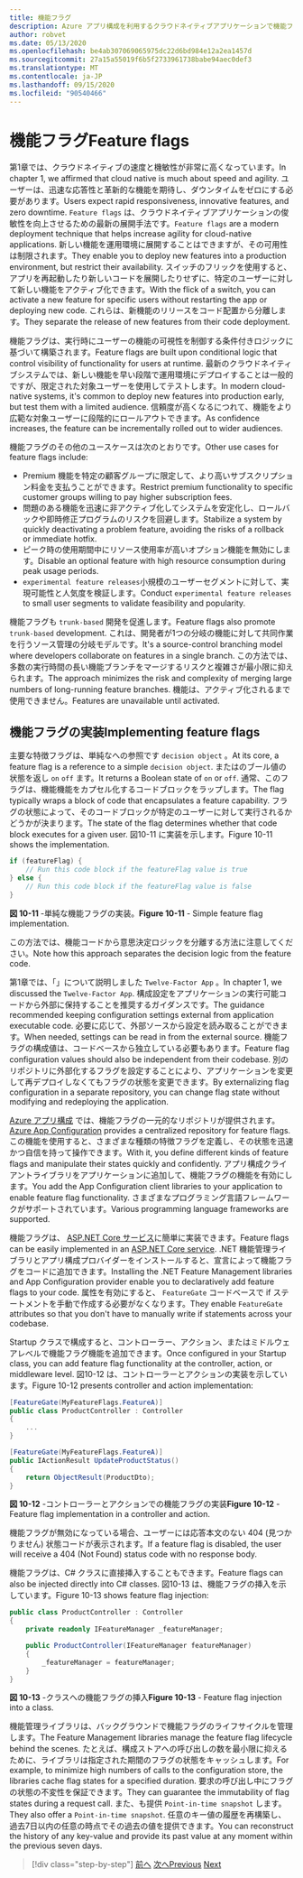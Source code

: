 ```yaml
---
title: 機能フラグ
description: Azure アプリ構成を利用するクラウドネイティブアプリケーションで機能フラグを実装する
author: robvet
ms.date: 05/13/2020
ms.openlocfilehash: be4ab307069065975dc22d6bd984e12a2ea1457d
ms.sourcegitcommit: 27a15a55019f6b5f2733961738babe94aec0def3
ms.translationtype: MT
ms.contentlocale: ja-JP
ms.lasthandoff: 09/15/2020
ms.locfileid: "90540466"
---
```

# <a name="feature-flags"></a><span data-ttu-id="8594a-103">機能フラグ</span><span class="sxs-lookup"><span data-stu-id="8594a-103">Feature flags</span></span>

<span data-ttu-id="8594a-104">第1章では、クラウドネイティブの速度と機敏性が非常に高くなっています。</span><span class="sxs-lookup"><span data-stu-id="8594a-104">In chapter 1, we affirmed that cloud native is much about speed and agility.</span></span> <span data-ttu-id="8594a-105">ユーザーは、迅速な応答性と革新的な機能を期待し、ダウンタイムをゼロにする必要があります。</span><span class="sxs-lookup"><span data-stu-id="8594a-105">Users expect rapid responsiveness, innovative features, and zero downtime.</span></span> <span data-ttu-id="8594a-106">`Feature flags` は、クラウドネイティブアプリケーションの俊敏性を向上させるための最新の展開手法です。</span><span class="sxs-lookup"><span data-stu-id="8594a-106">`Feature flags` are a modern deployment technique that helps increase agility for cloud-native applications.</span></span> <span data-ttu-id="8594a-107">新しい機能を運用環境に展開することはできますが、その可用性は制限されます。</span><span class="sxs-lookup"><span data-stu-id="8594a-107">They enable you to deploy new features into a production environment, but restrict their availability.</span></span> <span data-ttu-id="8594a-108">スイッチのフリックを使用すると、アプリを再起動したり新しいコードを展開したりせずに、特定のユーザーに対して新しい機能をアクティブ化できます。</span><span class="sxs-lookup"><span data-stu-id="8594a-108">With the flick of a switch, you can activate a new feature for specific users without restarting the app or deploying new code.</span></span> <span data-ttu-id="8594a-109">これらは、新機能のリリースをコード配置から分離します。</span><span class="sxs-lookup"><span data-stu-id="8594a-109">They separate the release of new features from their code deployment.</span></span>

<span data-ttu-id="8594a-110">機能フラグは、実行時にユーザーの機能の可視性を制御する条件付きロジックに基づいて構築されます。</span><span class="sxs-lookup"><span data-stu-id="8594a-110">Feature flags are built upon conditional logic that control visibility of functionality for users at runtime.</span></span> <span data-ttu-id="8594a-111">最新のクラウドネイティブシステムでは、新しい機能を早い段階で運用環境にデプロイすることは一般的ですが、限定された対象ユーザーを使用してテストします。</span><span class="sxs-lookup"><span data-stu-id="8594a-111">In modern cloud-native systems, it's common to deploy new features into production early, but test them with a limited audience.</span></span> <span data-ttu-id="8594a-112">信頼度が高くなるにつれて、機能をより広範な対象ユーザーに段階的にロールアウトできます。</span><span class="sxs-lookup"><span data-stu-id="8594a-112">As confidence increases, the feature can be incrementally rolled out to wider audiences.</span></span>

<span data-ttu-id="8594a-113">機能フラグのその他のユースケースは次のとおりです。</span><span class="sxs-lookup"><span data-stu-id="8594a-113">Other use cases for feature flags include:</span></span>

- <span data-ttu-id="8594a-114">Premium 機能を特定の顧客グループに限定して、より高いサブスクリプション料金を支払うことができます。</span><span class="sxs-lookup"><span data-stu-id="8594a-114">Restrict premium functionality to specific customer groups willing to pay higher subscription fees.</span></span>
- <span data-ttu-id="8594a-115">問題のある機能を迅速に非アクティブ化してシステムを安定化し、ロールバックや即時修正プログラムのリスクを回避します。</span><span class="sxs-lookup"><span data-stu-id="8594a-115">Stabilize a system by quickly deactivating a problem feature, avoiding the risks of a rollback or immediate hotfix.</span></span>
- <span data-ttu-id="8594a-116">ピーク時の使用期間中にリソース使用率が高いオプション機能を無効にします。</span><span class="sxs-lookup"><span data-stu-id="8594a-116">Disable an optional feature with high resource consumption during peak usage periods.</span></span>
- <span data-ttu-id="8594a-117">`experimental feature releases`小規模のユーザーセグメントに対して、実現可能性と人気度を検証します。</span><span class="sxs-lookup"><span data-stu-id="8594a-117">Conduct `experimental feature releases` to small user segments to validate feasibility and popularity.</span></span>

<span data-ttu-id="8594a-118">機能フラグも `trunk-based` 開発を促進します。</span><span class="sxs-lookup"><span data-stu-id="8594a-118">Feature flags also promote `trunk-based` development.</span></span> <span data-ttu-id="8594a-119">これは、開発者が1つの分岐の機能に対して共同作業を行うソース管理の分岐モデルです。</span><span class="sxs-lookup"><span data-stu-id="8594a-119">It's a source-control branching model where developers collaborate on features in a single branch.</span></span> <span data-ttu-id="8594a-120">この方法では、多数の実行時間の長い機能ブランチをマージするリスクと複雑さが最小限に抑えられます。</span><span class="sxs-lookup"><span data-stu-id="8594a-120">The approach minimizes the risk and complexity of merging large numbers of long-running feature branches.</span></span> <span data-ttu-id="8594a-121">機能は、アクティブ化されるまで使用できません。</span><span class="sxs-lookup"><span data-stu-id="8594a-121">Features are unavailable until activated.</span></span>

## <a name="implementing-feature-flags"></a><span data-ttu-id="8594a-122">機能フラグの実装</span><span class="sxs-lookup"><span data-stu-id="8594a-122">Implementing feature flags</span></span>

<span data-ttu-id="8594a-123">主要な特徴フラグは、単純なへの参照です `decision object` 。</span><span class="sxs-lookup"><span data-stu-id="8594a-123">At its core, a feature flag is a reference to a simple `decision object`.</span></span> <span data-ttu-id="8594a-124">またはのブール値の状態を返し `on` `off` ます。</span><span class="sxs-lookup"><span data-stu-id="8594a-124">It returns a Boolean state of `on` or `off`.</span></span> <span data-ttu-id="8594a-125">通常、このフラグは、機能機能をカプセル化するコードブロックをラップします。</span><span class="sxs-lookup"><span data-stu-id="8594a-125">The flag typically wraps a block of code that encapsulates a feature capability.</span></span> <span data-ttu-id="8594a-126">フラグの状態によって、そのコードブロックが特定のユーザーに対して実行されるかどうかが決まります。</span><span class="sxs-lookup"><span data-stu-id="8594a-126">The state of the flag determines whether that code block executes for a given user.</span></span> <span data-ttu-id="8594a-127">図10-11 に実装を示します。</span><span class="sxs-lookup"><span data-stu-id="8594a-127">Figure 10-11 shows the implementation.</span></span>

```csharp
if (featureFlag) {
    // Run this code block if the featureFlag value is true
} else {
    // Run this code block if the featureFlag value is false
}
```

<span data-ttu-id="8594a-128">**図 10-11** -単純な機能フラグの実装。</span><span class="sxs-lookup"><span data-stu-id="8594a-128">**Figure 10-11** - Simple feature flag implementation.</span></span>

<span data-ttu-id="8594a-129">この方法では、機能コードから意思決定ロジックを分離する方法に注意してください。</span><span class="sxs-lookup"><span data-stu-id="8594a-129">Note how this approach separates the decision logic from the feature code.</span></span>

<span data-ttu-id="8594a-130">第1章では、「」について説明しました `Twelve-Factor App` 。</span><span class="sxs-lookup"><span data-stu-id="8594a-130">In chapter 1, we discussed the `Twelve-Factor App`.</span></span> <span data-ttu-id="8594a-131">構成設定をアプリケーションの実行可能コードから外部に保持することを推奨するガイダンスです。</span><span class="sxs-lookup"><span data-stu-id="8594a-131">The guidance recommended keeping configuration settings external from application executable code.</span></span> <span data-ttu-id="8594a-132">必要に応じて、外部ソースから設定を読み取ることができます。</span><span class="sxs-lookup"><span data-stu-id="8594a-132">When needed, settings can be read in from the external source.</span></span> <span data-ttu-id="8594a-133">機能フラグの構成値は、コードベースから独立している必要もあります。</span><span class="sxs-lookup"><span data-stu-id="8594a-133">Feature flag configuration values should also be independent from their codebase.</span></span> <span data-ttu-id="8594a-134">別のリポジトリに外部化するフラグを設定することにより、アプリケーションを変更して再デプロイしなくてもフラグの状態を変更できます。</span><span class="sxs-lookup"><span data-stu-id="8594a-134">By externalizing flag configuration in a separate repository, you can change flag state without modifying and redeploying the application.</span></span>

<span data-ttu-id="8594a-135">[Azure アプリ構成](https://docs.microsoft.com/azure/azure-app-configuration/overview) では、機能フラグの一元的なリポジトリが提供されます。</span><span class="sxs-lookup"><span data-stu-id="8594a-135">[Azure App Configuration](https://docs.microsoft.com/azure/azure-app-configuration/overview) provides a centralized repository for feature flags.</span></span> <span data-ttu-id="8594a-136">この機能を使用すると、さまざまな種類の特徴フラグを定義し、その状態を迅速かつ自信を持って操作できます。</span><span class="sxs-lookup"><span data-stu-id="8594a-136">With it, you define different kinds of feature flags and manipulate their states quickly and confidently.</span></span> <span data-ttu-id="8594a-137">アプリ構成クライアントライブラリをアプリケーションに追加して、機能フラグの機能を有効にします。</span><span class="sxs-lookup"><span data-stu-id="8594a-137">You add the App Configuration client libraries to your application to enable feature flag functionality.</span></span> <span data-ttu-id="8594a-138">さまざまなプログラミング言語フレームワークがサポートされています。</span><span class="sxs-lookup"><span data-stu-id="8594a-138">Various programming language frameworks are supported.</span></span>

<span data-ttu-id="8594a-139">機能フラグは、 [ASP.NET Core サービス](https://docs.microsoft.com/azure/azure-app-configuration/use-feature-flags-dotnet-core)に簡単に実装できます。</span><span class="sxs-lookup"><span data-stu-id="8594a-139">Feature flags can be easily implemented in an [ASP.NET Core service](https://docs.microsoft.com/azure/azure-app-configuration/use-feature-flags-dotnet-core).</span></span> <span data-ttu-id="8594a-140">.NET 機能管理ライブラリとアプリ構成プロバイダーをインストールすると、宣言によって機能フラグをコードに追加できます。</span><span class="sxs-lookup"><span data-stu-id="8594a-140">Installing the .NET Feature Management libraries and App Configuration provider enable you to declaratively add feature flags to your code.</span></span> <span data-ttu-id="8594a-141">属性を有効にすると、 `FeatureGate` コードベースで if ステートメントを手動で作成する必要がなくなります。</span><span class="sxs-lookup"><span data-stu-id="8594a-141">They enable `FeatureGate` attributes so that you don't have to manually write if statements across your codebase.</span></span>

<span data-ttu-id="8594a-142">Startup クラスで構成すると、コントローラー、アクション、またはミドルウェアレベルで機能フラグ機能を追加できます。</span><span class="sxs-lookup"><span data-stu-id="8594a-142">Once configured in your Startup class, you can add feature flag functionality at the controller, action, or middleware level.</span></span> <span data-ttu-id="8594a-143">図10-12 は、コントローラーとアクションの実装を示しています。</span><span class="sxs-lookup"><span data-stu-id="8594a-143">Figure 10-12 presents controller and action implementation:</span></span>

```csharp
[FeatureGate(MyFeatureFlags.FeatureA)]
public class ProductController : Controller
{
    ...
}
```

```csharp
[FeatureGate(MyFeatureFlags.FeatureA)]
public IActionResult UpdateProductStatus()
{
    return ObjectResult(ProductDto);
}
```

<span data-ttu-id="8594a-144">**図 10-12** -コントローラーとアクションでの機能フラグの実装</span><span class="sxs-lookup"><span data-stu-id="8594a-144">**Figure 10-12** - Feature flag implementation in a controller and action.</span></span>

<span data-ttu-id="8594a-145">機能フラグが無効になっている場合、ユーザーには応答本文のない 404 (見つかりません) 状態コードが表示されます。</span><span class="sxs-lookup"><span data-stu-id="8594a-145">If a feature flag is disabled, the user will receive a 404 (Not Found) status code with no response body.</span></span>

<span data-ttu-id="8594a-146">機能フラグは、C# クラスに直接挿入することもできます。</span><span class="sxs-lookup"><span data-stu-id="8594a-146">Feature flags can also be injected directly into C# classes.</span></span> <span data-ttu-id="8594a-147">図10-13 は、機能フラグの挿入を示しています。</span><span class="sxs-lookup"><span data-stu-id="8594a-147">Figure 10-13 shows feature flag injection:</span></span>

```csharp
public class ProductController : Controller
{
    private readonly IFeatureManager _featureManager;

    public ProductController(IFeatureManager featureManager)
    {
        _featureManager = featureManager;
    }
}
```

<span data-ttu-id="8594a-148">**図 10-13** -クラスへの機能フラグの挿入</span><span class="sxs-lookup"><span data-stu-id="8594a-148">**Figure 10-13** - Feature flag injection into a class.</span></span>

<span data-ttu-id="8594a-149">機能管理ライブラリは、バックグラウンドで機能フラグのライフサイクルを管理します。</span><span class="sxs-lookup"><span data-stu-id="8594a-149">The Feature Management libraries manage the feature flag lifecycle behind the scenes.</span></span> <span data-ttu-id="8594a-150">たとえば、構成ストアへの呼び出しの数を最小限に抑えるために、ライブラリは指定された期間のフラグの状態をキャッシュします。</span><span class="sxs-lookup"><span data-stu-id="8594a-150">For example, to minimize high numbers of calls to the configuration store, the libraries cache flag states for a specified duration.</span></span> <span data-ttu-id="8594a-151">要求の呼び出し中にフラグの状態の不変性を保証できます。</span><span class="sxs-lookup"><span data-stu-id="8594a-151">They can guarantee the immutability of flag states during a request call.</span></span> <span data-ttu-id="8594a-152">また、も提供 `Point-in-time snapshot` します。</span><span class="sxs-lookup"><span data-stu-id="8594a-152">They also offer a `Point-in-time snapshot`.</span></span> <span data-ttu-id="8594a-153">任意のキー値の履歴を再構築し、過去7日以内の任意の時点でその過去の値を提供できます。</span><span class="sxs-lookup"><span data-stu-id="8594a-153">You can reconstruct the history of any key-value and provide its past value at any moment within the previous seven days.</span></span>

>[!div class="step-by-step"]
><span data-ttu-id="8594a-154">[前へ](devops.md)
>[次へ](infrastructure-as-code.md)</span><span class="sxs-lookup"><span data-stu-id="8594a-154">[Previous](devops.md)
[Next](infrastructure-as-code.md)</span></span>
